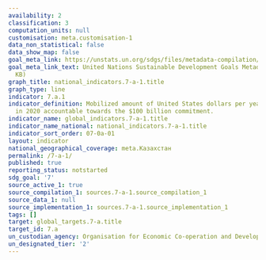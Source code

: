 ```yaml
---
availability: 2
classification: 3
computation_units: null
customisation: meta.customisation-1
data_non_statistical: false
data_show_map: false
goal_meta_link: https://unstats.un.org/sdgs/files/metadata-compilation/Metadata-Goal-7.pdf
goal_meta_link_text: United Nations Sustainable Development Goals Metadata (PDF 111
  KB)
graph_title: national_indicators.7-a-1.title
graph_type: line
indicator: 7.a.1
indicator_definition: Mobilized amount of United States dollars per year starting
  in 2020 accountable towards the $100 billion commitment.
indicator_name: global_indicators.7-a-1.title
indicator_name_national: national_indicators.7-a-1.title
indicator_sort_order: 07-0a-01
layout: indicator
national_geographical_coverage: meta.Казахстан
permalink: /7-a-1/
published: true
reporting_status: notstarted
sdg_goal: '7'
source_active_1: true
source_compilation_1: sources.7-a-1.source_compilation_1
source_data_1: null
source_implementation_1: sources.7-a-1.source_implementation_1
tags: []
target: global_targets.7-a.title
target_id: 7.a
un_custodian_agency: Organisation for Economic Co-operation and Development (OECD)
un_designated_tier: '2'
---
```


